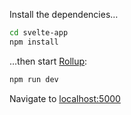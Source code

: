 
Install the dependencies…

```bash
cd svelte-app
npm install
```

…then start [Rollup](https://rollupjs.org):

```bash
npm run dev
```

Navigate to [localhost:5000](http://localhost:5000)